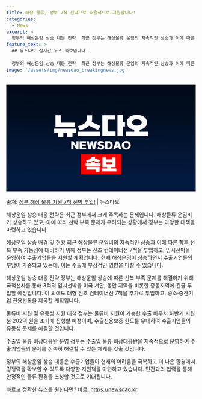 ```yaml
---
title: 해상 물류, 정부 7척 선박으로 효율적으로 지원합니다!
categories:
  - News
excerpt: >
  정부의 해상운임 상승 대응 전략  최근 정부는 해상물류 운임의 지속적인 상승과 이에 따른 향후 선복 부족 가…
feature_text: >
  ## 뉴스다오 실시간 뉴스 속보입니다.

  정부의 해상운임 상승 대응 전략  최근 정부는 해상물류 운임의 지속적인 상승과 이에 따른 향후 선복 부족 가…
image: '/assets/img/newsdao_breakingnews.jpg'
---
```


![뉴스다오 속보](/assets/img/newsdao_breakingnews.jpg)

<p>출처: <a href="https://newsdao.kr/4250" rel="dofollow">정부 해상 물류 지원 7척 선박 투입!</a> | 뉴스다오</p>

해상운임 상승 대응 전략은 최근 정부에서 크게 주목하는 문제입니다. 해상물류 운임비가 상승하고 있고, 이에 따라 선박 부족 문제가 우려되는 상황에서 정부는 다양한 대책을 마련하고 있습니다.

해상운임 상승 배경 및 현황
최근 해상물류 운임비의 지속적인 상승과 이에 따른 향후 선복 부족 가능성에 대비하기 위해 정부는 신조 컨테이너선 7척을 투입하고, 임시선박을 운영하여 수출기업들을 지원할 계획입니다. 현재 해상운임이 상승하면서 수출기업들의 부담이 가중되고 있는데, 이는 수출에 부정적인 영향을 미칠 수 있습니다.

해상운임 상승 대응 전략
정부는 해상운임 상승에 따른 선복 부족 문제를 해결하기 위해 국적선사를 통해 3척의 임시선박을 미국 서안, 동안 지역을 비롯한 중동지역에 긴급 투입할 예정입니다. 이 외에도 대형 신조 컨테이너선 7척을 추가로 투입하고, 중소·중견기업 전용선복을 제공할 계획입니다.

물류비 지원 및 유동성 지원 대책
정부는 물류비 지원이 가능한 수출 바우처 하반기 지원분 202억 원을 조기에 집행할 예정이며, 수출신용보증 한도를 우대하여 수출기업들의 유동성 문제를 해결할 것입니다.

수출입 물류 비상대응반 운영
정부는 수출입 물류 비상대응반을 지속적으로 운영하여 수출기업들의 문제를 신속히 해결할 수 있는 체계를 갖출 것입니다.

정부의 해상운임 상승 대응은 수출기업들이 현재의 어려움을 극복하고 더 나은 환경에서 경쟁력을 확보할 수 있도록 다양한 지원책을 마련하고 있습니다. 민간과의 협력을 통해 안정적인 물류 환경을 조성할 것으로 기대됩니다. 

빠르고 정확한 뉴스를 원한다면? 바로, <a href="https://newsdao.kr" rel="dofollow">https://newsdao.kr</a>



